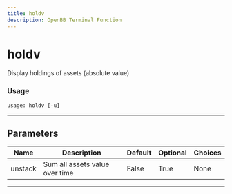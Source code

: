 ```yaml
---
title: holdv
description: OpenBB Terminal Function
---
```


# holdv

Display holdings of assets (absolute value)

### Usage

```python
usage: holdv [-u]
```

---

## Parameters

| Name | Description | Default | Optional | Choices |
| ---- | ----------- | ------- | -------- | ------- |
| unstack | Sum all assets value over time | False | True | None |
---


